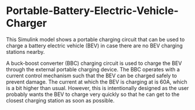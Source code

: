 # Portable-Battery-Electric-Vehicle-Charger
This Simulink model shows a portable charging circuit that can be used to charge a battery electric vehicle (BEV) in case there are no BEV charging stations nearby.


A buck-boost converter (BBC)  charging circuit is used to charge the BEV through the external portable charging device. The BBC operates with a current control mechanism such that the BEV can be charged safely to prevent damage. The current at which the BEV is charging at is 60A, which is a bit higher than usual. However, this is intentionally designed as the user probably wants the BEV to charge very quickly so that he can get to the closest charging station as soon as possible.

